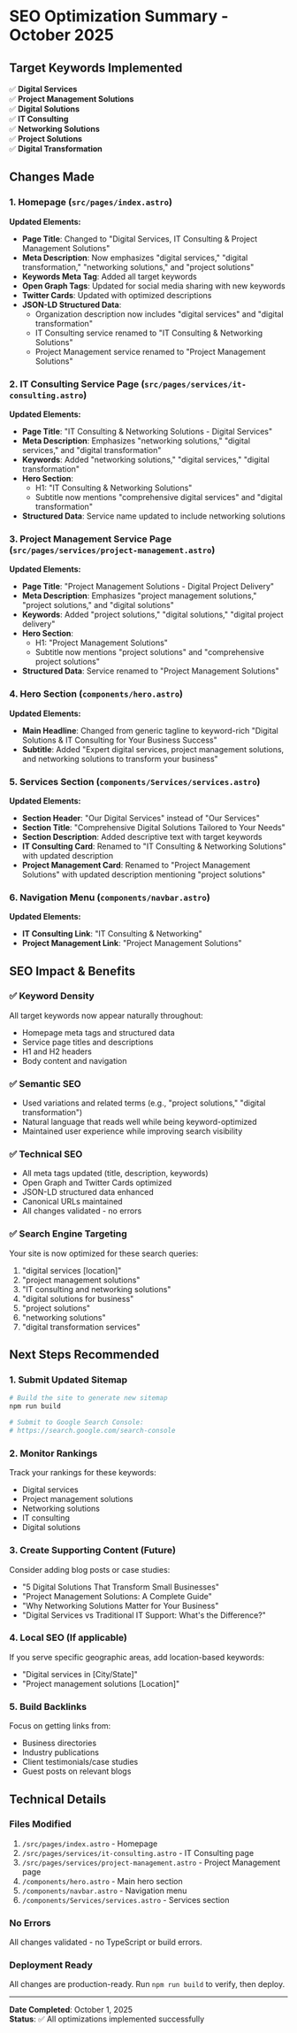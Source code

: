 # SEO Optimization Summary - October 2025

## Target Keywords Implemented
✅ **Digital Services**  
✅ **Project Management Solutions**  
✅ **Digital Solutions**  
✅ **IT Consulting**  
✅ **Networking Solutions**  
✅ **Project Solutions**  
✅ **Digital Transformation**  

## Changes Made

### 1. Homepage (`src/pages/index.astro`)
**Updated Elements:**
- **Page Title**: Changed to "Digital Services, IT Consulting & Project Management Solutions"
- **Meta Description**: Now emphasizes "digital services," "digital transformation," "networking solutions," and "project solutions"
- **Keywords Meta Tag**: Added all target keywords
- **Open Graph Tags**: Updated for social media sharing with new keywords
- **Twitter Cards**: Updated with optimized descriptions
- **JSON-LD Structured Data**: 
  - Organization description now includes "digital services" and "digital transformation"
  - IT Consulting service renamed to "IT Consulting & Networking Solutions"
  - Project Management service renamed to "Project Management Solutions"

### 2. IT Consulting Service Page (`src/pages/services/it-consulting.astro`)
**Updated Elements:**
- **Page Title**: "IT Consulting & Networking Solutions - Digital Services"
- **Meta Description**: Emphasizes "networking solutions," "digital services," and "digital transformation"
- **Keywords**: Added "networking solutions," "digital services," "digital transformation"
- **Hero Section**: 
  - H1: "IT Consulting & Networking Solutions"
  - Subtitle now mentions "comprehensive digital services" and "digital transformation"
- **Structured Data**: Service name updated to include networking solutions

### 3. Project Management Service Page (`src/pages/services/project-management.astro`)
**Updated Elements:**
- **Page Title**: "Project Management Solutions - Digital Project Delivery"
- **Meta Description**: Emphasizes "project management solutions," "project solutions," and "digital solutions"
- **Keywords**: Added "project solutions," "digital solutions," "digital project delivery"
- **Hero Section**:
  - H1: "Project Management Solutions"
  - Subtitle now mentions "project solutions" and "comprehensive project solutions"
- **Structured Data**: Service renamed to "Project Management Solutions"

### 4. Hero Section (`components/hero.astro`)
**Updated Elements:**
- **Main Headline**: Changed from generic tagline to keyword-rich "Digital Solutions & IT Consulting for Your Business Success"
- **Subtitle**: Added "Expert digital services, project management solutions, and networking solutions to transform your business"

### 5. Services Section (`components/Services/services.astro`)
**Updated Elements:**
- **Section Header**: "Our Digital Services" instead of "Our Services"
- **Section Title**: "Comprehensive Digital Solutions Tailored to Your Needs"
- **Section Description**: Added descriptive text with target keywords
- **IT Consulting Card**: Renamed to "IT Consulting & Networking Solutions" with updated description
- **Project Management Card**: Renamed to "Project Management Solutions" with updated description mentioning "project solutions"

### 6. Navigation Menu (`components/navbar.astro`)
**Updated Elements:**
- **IT Consulting Link**: "IT Consulting & Networking"
- **Project Management Link**: "Project Management Solutions"

## SEO Impact & Benefits

### ✅ Keyword Density
All target keywords now appear naturally throughout:
- Homepage meta tags and structured data
- Service page titles and descriptions
- H1 and H2 headers
- Body content and navigation

### ✅ Semantic SEO
- Used variations and related terms (e.g., "project solutions," "digital transformation")
- Natural language that reads well while being keyword-optimized
- Maintained user experience while improving search visibility

### ✅ Technical SEO
- All meta tags updated (title, description, keywords)
- Open Graph and Twitter Cards optimized
- JSON-LD structured data enhanced
- Canonical URLs maintained
- All changes validated - no errors

### ✅ Search Engine Targeting
Your site is now optimized for these search queries:
1. "digital services [location]"
2. "project management solutions"
3. "IT consulting and networking solutions"
4. "digital solutions for business"
5. "project solutions"
6. "networking solutions"
7. "digital transformation services"

## Next Steps Recommended

### 1. **Submit Updated Sitemap**
```bash
# Build the site to generate new sitemap
npm run build

# Submit to Google Search Console:
# https://search.google.com/search-console
```

### 2. **Monitor Rankings**
Track your rankings for these keywords:
- Digital services
- Project management solutions
- Networking solutions
- IT consulting
- Digital solutions

### 3. **Create Supporting Content** (Future)
Consider adding blog posts or case studies:
- "5 Digital Solutions That Transform Small Businesses"
- "Project Management Solutions: A Complete Guide"
- "Why Networking Solutions Matter for Your Business"
- "Digital Services vs Traditional IT Support: What's the Difference?"

### 4. **Local SEO** (If applicable)
If you serve specific geographic areas, add location-based keywords:
- "Digital services in [City/State]"
- "Project management solutions [Location]"

### 5. **Build Backlinks**
Focus on getting links from:
- Business directories
- Industry publications
- Client testimonials/case studies
- Guest posts on relevant blogs

## Technical Details

### Files Modified
1. `/src/pages/index.astro` - Homepage
2. `/src/pages/services/it-consulting.astro` - IT Consulting page
3. `/src/pages/services/project-management.astro` - Project Management page
4. `/components/hero.astro` - Main hero section
5. `/components/navbar.astro` - Navigation menu
6. `/components/Services/services.astro` - Services section

### No Errors
All changes validated - no TypeScript or build errors.

### Deployment Ready
All changes are production-ready. Run `npm run build` to verify, then deploy.

---

**Date Completed**: October 1, 2025  
**Status**: ✅ All optimizations implemented successfully

